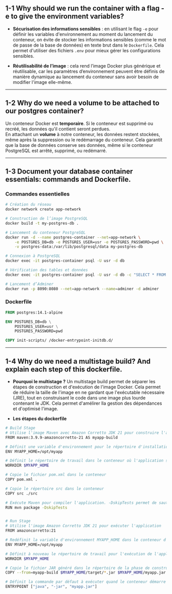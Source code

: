 
## 1-1 Why should we run the container with a flag -e to give the environment variables?

- **Sécurisation des informations sensibles** : en utilisant le flag `-e` pour définir les variables d'environnement au moment du lancement du conteneur, on évite de stocker les informations sensibles (comme le mot de passe de la base de données) en texte brut dans le `Dockerfile`. Cela permet d'utiliser des fichiers `.env` pour mieux gérer les configurations sensibles.

- **Réutilisabilité de l’image** : cela rend l’image Docker plus générique et réutilisable, car les paramètres d’environnement peuvent être définis de manière dynamique au lancement du conteneur sans avoir besoin de modifier l'image elle-même.

---

## 1-2 Why do we need a volume to be attached to our postgres container?

Un conteneur Docker est **temporaire**. Si le conteneur est supprimé ou recréé, les données qu'il contient seront perdues.  
En attachant un **volume** à notre conteneur, les données restent stockées, même après la suppression ou le redémarrage du conteneur. Cela garantit que la base de données conserve ses données, même si le conteneur PostgreSQL est arrêté, supprimé, ou redémarré.

---

## 1-3 Document your database container essentials: commands and Dockerfile.

### Commandes essentielles

```bash
# Création du réseau
docker network create app-network

# Construction de l’image PostgreSQL
docker build -t my-postgres-db .

# Lancement du conteneur PostgreSQL
docker run -d --name postgres-container --net=app-network \
    -e POSTGRES_DB=db -e POSTGRES_USER=usr -e POSTGRES_PASSWORD=pwd \
    -v postgres-data:/var/lib/postgresql/data my-postgres-db

# Connexion à PostgreSQL
docker exec -it postgres-container psql -U usr -d db

# Vérification des tables et données
docker exec -it postgres-container psql -U usr -d db -c "SELECT * FROM students;"

# Lancement d’Adminer
docker run -p 8090:8080 --net=app-network --name=adminer -d adminer
```

### Dockerfile

```Dockerfile
FROM postgres:14.1-alpine

ENV POSTGRES_DB=db \
    POSTGRES_USER=usr \
    POSTGRES_PASSWORD=pwd

COPY init-scripts/ /docker-entrypoint-initdb.d/
```

---

## 1-4 Why do we need a multistage build? And explain each step of this dockerfile.

- **Pourquoi le multistage ?**
Un multistage build permet de séparer les étapes de construction et d'exécution de l'image Docker. 
Cela permet de réduire la taille de l'image en ne gardant que l'exécutable nécessaire (JRE), tout en construisant le code dans une image plus lourde contenant le JDK. Cela permet d'amélirer lla gestion des dépendances et d'optimisé l'image.

- **Les étapes du dockerfile**

```bash
# Build Stage
# Utilise l'image Maven avec Amazon Corretto JDK 21 pour construire l'application
FROM maven:3.9.9-amazoncorretto-21 AS myapp-build

# Définit une variable d'environnement pour le répertoire d'installation de l'application
ENV MYAPP_HOME=/opt/myapp 

# Définit le répertoire de travail dans le conteneur où l'application sera construite
WORKDIR $MYAPP_HOME

# Copie le fichier pom.xml dans le conteneur
COPY pom.xml .

# Copie le répertoire src dans le conteneur
COPY src ./src

# Exécute Maven pour compiler l'application. -DskipTests permet de sauter les tests.
RUN mvn package -DskipTests


# Run Stage
# Utilise l'image Amazon Corretto JDK 21 pour exécuter l'application
FROM amazoncorretto:21

# Redéfinit la variable d'environnement MYAPP_HOME dans le conteneur d'exécution
ENV MYAPP_HOME=/opt/myapp 

# Définit à nouveau le répertoire de travail pour l'exécution de l'application
WORKDIR $MYAPP_HOME

# Copie le fichier JAR généré dans le répertoire de la phase de construction dans le conteneur d'exécution
COPY --from=myapp-build $MYAPP_HOME/target/*.jar $MYAPP_HOME/myapp.jar

# Définit la commande par défaut à exécuter quand le conteneur démarre : exécuter l'application Java
ENTRYPOINT ["java", "-jar", "myapp.jar"]

```
